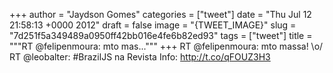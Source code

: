 
+++
author = "Jaydson Gomes"
categories = ["tweet"]
date = "Thu Jul 12 21:58:13 +0000 2012"
draft = false
image = "{TWEET_IMAGE}"
slug = "7d251f5a349489a0950ff42bb016e4fe6b82ed93"
tags = ["tweet"]
title = """RT @felipenmoura: mto mas..."""
+++
RT @felipenmoura: mto massa! \o/ RT @leobalter: #BrazilJS na Revista Info: http://t.co/qFOUZ3H3

